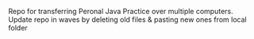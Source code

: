 Repo for transferring Peronal Java Practice over multiple computers. Update repo in waves by deleting old files & pasting new ones from local folder 

